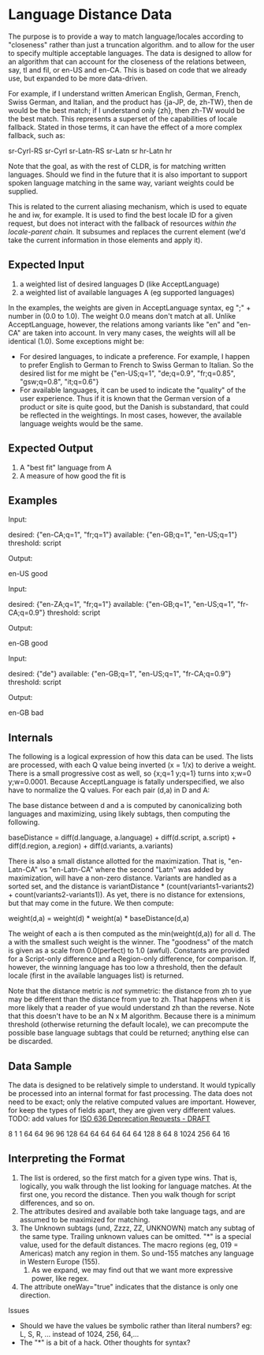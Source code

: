 # Language Distance Data

The purpose is to provide a way to match language/locales according to
"closeness" rather than just a truncation algorithm. and to allow for the user
to specify multiple acceptable languages. The data is designed to allow for an
algorithm that can account for the closeness of the relations between, say, tl
and fil, or en-US and en-CA. This is based on code that we already use, but
expanded to be more data-driven.

For example, if I understand written American English, German, French, Swiss
German, and Italian, and the product has {ja-JP, de, zh-TW}, then de would be
the best match; if I understand only {zh}, then zh-TW would be the best match.
This represents a superset of the capabilities of locale fallback. Stated in
those terms, it can have the effect of a more complex fallback, such as:

sr-Cyrl-RS
sr-Cyrl
sr-Latn-RS
sr-Latn
sr
hr-Latn
hr

Note that the goal, as with the rest of CLDR, is for matching written languages.
Should we find in the future that it is also important to support spoken
language matching in the same way, variant weights could be supplied.

This is related to the current aliasing mechanism, which is used to equate he
and iw, for example. It is used to find the best locale ID for a given request,
but does not interact with the fallback of resources *within the locale-parent
chain.* It subsumes and replaces the current <fallback> element (we'd take the
current information in those elements and apply it).

## Expected Input

1.  a weighted list of desired languages D (like AcceptLanguage)
2.  a weighted list of available languages A (eg supported languages)

In the examples, the weights are given in AcceptLanguage syntax, eg ";" + number
in (0.0 to 1.0). The weight 0.0 means don't match at all. Unlike AcceptLanguage,
however, the relations among variants like "en" and "en-CA" are taken into
account.
In very many cases, the weights will all be identical (1.0). Some exceptions
might be:

*   For desired languages, to indicate a preference. For example, I happen to
    prefer English to German to French to Swiss German to Italian. So the
    desired list for me might be {"en-US;q=1", "de;q=0.9", "fr;q=0.85",
    "gsw;q=0.8", "it;q=0.6"}
*   For available languages, it can be used to indicate the "quality" of the
    user experience. Thus if it is known that the German version of a product or
    site is quite good, but the Danish is substandard, that could be reflected
    in the weightings. In most cases, however, the available language weights
    would be the same.

## Expected Output

1.  A "best fit" language from A
2.  A measure of how good the fit is

## Examples

Input:

desired: {"en-CA;q=1", "fr;q=1"}
available: {"en-GB;q=1", "en-US;q=1"}
threshold: script

Output:

en-US
good

Input:

desired: {"en-ZA;q=1", "fr;q=1"}
available: {"en-GB;q=1", "en-US;q=1", "fr-CA;q=0.9"}
threshold: script

Output:

en-GB
good

Input:

desired: {"de"}
available: {"en-GB;q=1", "en-US;q=1", "fr-CA;q=0.9"}
threshold: script

Output:

en-GB
bad

## Internals

The following is a logical expression of how this data can be used.
The lists are processed, with each Q value being inverted (x = 1/x) to derive a
weight. There is a small progressive cost as well, so {x;q=1 y;q=1} turns into
x;w=0 y;w=0.0001. Because AcceptLanguage is fatally underspecified, we also have
to normalize the Q values.
For each pair (d,a) in D and A:

The base distance between d and a is computed by canonicalizing both languages
and maximizing, using likely subtags, then computing the following.

baseDistance = diff(d.language, a.language) + diff(d.script, a.script) +
diff(d.region, a.region) + diff(d.variants, a.variants)

There is also a small distance allotted for the maximization. That is,
"en-Latn-CA" vs "en-Latn-CA" where the second "Latn" was added by maximization,
will have a non-zero distance. Variants are handled as a sorted set, and the
distance is variantDistance \* (count(variants1-variants2) +
count(variants2-variants1)). As yet, there is no distance for extensions, but
that may come in the future.
We then compute:

weight(d,a) = weight(d) \* weight(a) \* baseDistance(d,a)

The weight of each a is then computed as the min(weight(d,a)) for all d. The a
with the smallest such weight is the winner. The "goodness" of the match is
given as a scale from 0.0(perfect) to 1.0 (awful). Constants are provided for a
Script-only difference and a Region-only difference, for comparison.
If, however, the winning language has too low a threshold, then the default
locale (first in the available languages list) is returned.

Note that the distance metric is *not* symmetric: the distance from zh to yue
may be different than the distance from yue to zh. That happens when it is more
likely that a reader of yue would understand zh than the reverse.
Note that this doesn't have to be an N x M algorithm. Because there is a minimum
threshold (otherwise returning the default locale), we can precompute the
possible base language subtags that could be returned; anything else can be
discarded.

## Data Sample

The data is designed to be relatively simple to understand. It would typically
be processed into an internal format for fast processing. The data does not need
to be exact; only the relative computed values are important. However, for keep
the types of fields apart, they are given very different values. TODO: add
values for [ISO 636 Deprecation Requests - DRAFT](iso-636-variants.md)

<languageDistances>
<!-- Essentially synonyms. Note that true synonyms like he/iw are handled by
default below. -->
<distance desired="tl" available="fil">8</distance>
<distance desired="no" available="nb">1</distance>
<distance desired="ro-MO" available="mo">1</distance>
<!-- Scandanavian. Remember that we focus on written form -->
<distance desired="nn" available="no">64</distance>
<distance desired="nn" available="nb">64</distance>
<distance desired="da" available="no">96</distance>
<distance desired="da" available="nb">96</distance>
<distance desired="da" available="nn">128</distance>
<!-- All the Serbo-Croatian variants are like regional variants -->
<distance desired="hr" available="bs">64</distance>
<distance desired="sh" available="bs">64</distance>
<distance desired="sr" available="bs">64</distance>
<distance desired="sh" available="hr">64</distance>
<distance desired="sr" available="hr">64</distance>
<distance desired="sh" available="sr">64</distance>
<!-- Chinese scripts -->
<distance desired="und-Hant" available="und-Hans">128</distance>
<!-- English: US and Canada are close; everything else closer to GB -->
<distance desired="en-Zzzz-155" available="en-Zzzz-155">8</distance> <!-- Expand
to cover the Americas -->
<distance desired="en-Zzzz-155" available="en-Zzzz-ZZ">64</distance> <!-- They
aren't close to GB -->
<distance desired="en-Zzzz-ZZ" available="en-Zzzz-ZZ">8</distance> <!-- All
others are closer to GB, and each other -->
<!-- default distances.
Must be last!
Note that deprecated differences in the alias file are given a weight of 1,
and before this point. -->
<distance desired="und" available="\*">1024</distance> <!-- default language
distance -->
<distance desired="und-Zzzz" available="\*">256</distance> <!-- default script
distance -->
<distance desired="und-Zzzz-ZZ" available="\*">64</distance> <!-- default region
distance -->
<distance desired="und-Zzzz-ZZ-UNKNOWN" available="\*">16</distance> <!--
default variant distance -->
<languageDistances>

## Interpreting the Format

1.  The list is ordered, so the first match for a given type wins. That is,
    logically, you walk through the list looking for language matches. At the
    first one, you record the distance. Then you walk though for script
    differences, and so on.
2.  The attributes desired and available both take language tags, and are
    assumed to be maximized for matching.
3.  The Unknown subtags (und, Zzzz, ZZ, UNKNOWN) match any subtag of the same
    type. Trailing unknown values can be omitted. "\*" is a special value, used
    for the default distances. The macro regions (eg, 019 = Americas) match any
    region in them. So und-155 matches any language in Western Europe (155).
    1.  As we expand, we may find out that we want more expressive power, like
        regex.
4.  The attribute oneWay="true" indicates that the distance is only one
    direction.

Issues

*   Should we have the values be symbolic rather than literal numbers? eg: L, S,
    R, ... instead of 1024, 256, 64,...
*   The "\*" is a bit of a hack. Other thoughts for syntax?
